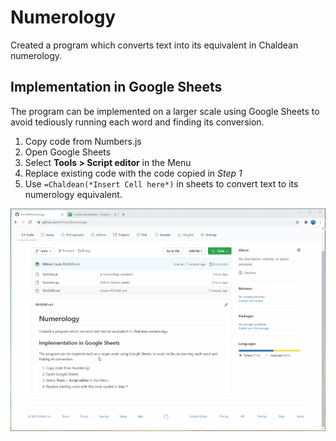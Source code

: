 # Numerology
Created a program which converts text into its equivalent in Chaldean numerology.

## Implementation in Google Sheets
The program can be implemented on a larger scale using Google Sheets to avoid tediously running each word and finding its conversion.

1. Copy code from Numbers.js
2. Open Google Sheets
3. Select **Tools > Script editor** in the Menu
4. Replace existing code with the code copied in *Step 1*
5. Use `=Chaldean(*Insert Cell here*)` in sheets to convert text to its numerology equivalent.

![Recording](Instructions.gif)